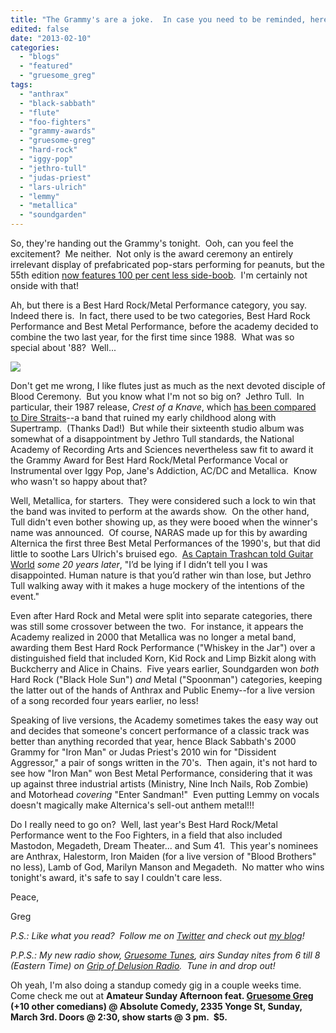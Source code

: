 ```yaml
---
title: "The Grammy's are a joke.  In case you need to be reminded, here's why..."
edited: false
date: "2013-02-10"
categories:
  - "blogs"
  - "featured"
  - "gruesome_greg"
tags:
  - "anthrax"
  - "black-sabbath"
  - "flute"
  - "foo-fighters"
  - "grammy-awards"
  - "gruesome-greg"
  - "hard-rock"
  - "iggy-pop"
  - "jethro-tull"
  - "judas-priest"
  - "lars-ulrich"
  - "lemmy"
  - "metallica"
  - "soundgarden"
---
```


So, they're handing out the Grammy's tonight.  Ooh, can you feel the excitement?  Me neither.  Not only is the award ceremony an entirely irrelevant display of prefabricated pop-stars performing for peanuts, but the 55th edition [now features 100 per cent less side-boob](http://gruesomeviews.com/2013/02/07/cbs-sez-no-bare-fleshy-under-curves-allowed/).  I'm certainly not onside with that!

Ah, but there is a Best Hard Rock/Metal Performance category, you say.  Indeed there is.  In fact, there used to be two categories, Best Hard Rock Performance and Best Metal Performance, before the academy decided to combine the two last year, for the first time since 1988.  What was so special about '88?  Well...

![](http://i285.photobucket.com/albums/ll66/tjtull/ad89.jpg)

Don't get me wrong, I like flutes just as much as the next devoted disciple of Blood Ceremony.  But you know what I'm not so big on?  Jethro Tull.  In particular, their 1987 release, _Crest of a Knave_, which [has been compared to Dire Straits](http://www.sputnikmusic.com/review/38695/Jethro-Tull-Crest-Of-A-Knave/)\--a band that ruined my early childhood along with Supertramp.  (Thanks Dad!)  But while their sixteenth studio album was somewhat of a disappointment by Jethro Tull standards, the National Academy of Recording Arts and Sciences nevertheless saw fit to award it the Grammy Award for Best Hard Rock/Metal Performance Vocal or Instrumental over Iggy Pop, Jane's Addiction, AC/DC and Metallica.  Know who wasn't so happy about that?

Well, Metallica, for starters.  They were considered such a lock to win that the band was invited to perform at the awards show.  On the other hand, Tull didn't even bother showing up, as they were booed when the winner's name was announced.  Of course, NARAS made up for this by awarding Alternica the first three Best Metal Performances of the 1990's, but that did little to soothe Lars Ulrich's bruised ego.  [As Captain Trashcan told Guitar World](http://www.guitarworld.com/metallica_talkin039_thrash?page=0%252C6,6) _some 20 years later_, "I’d be lying if I didn’t tell you I was disappointed. Human nature is that you’d rather win than lose, but Jethro Tull walking away with it makes a huge mockery of the intentions of the event."

Even after Hard Rock and Metal were split into separate categories, there was still some crossover between the two.  For instance, it appears the Academy realized in 2000 that Metallica was no longer a metal band, awarding them Best Hard Rock Performance ("Whiskey in the Jar") over a distinguished field that included Korn, Kid Rock and Limp Bizkit along with Buckcherry and Alice in Chains.  Five years earlier, Soundgarden won _both_ Hard Rock ("Black Hole Sun") _and_ Metal ("Spoonman") categories, keeping the latter out of the hands of Anthrax and Public Enemy--for a live version of a song recorded four years earlier, no less!

Speaking of live versions, the Academy sometimes takes the easy way out and decides that someone's concert performance of a classic track was better than anything recorded that year, hence Black Sabbath's 2000 Grammy for "Iron Man" or Judas Priest's 2010 win for "Dissident Aggressor," a pair of songs written in the 70's.  Then again, it's not hard to see how "Iron Man" won Best Metal Performance, considering that it was up against three industrial artists (Ministry, Nine Inch Nails, Rob Zombie) and Motorhead _covering_ "Enter Sandman!"  Even putting Lemmy on vocals doesn't magically make Alternica's sell-out anthem metal!!!

Do I really need to go on?  Well, last year's Best Hard Rock/Metal Performance went to the Foo Fighters, in a field that also included Mastodon, Megadeth, Dream Theater... and Sum 41.  This year's nominees are Anthrax, Halestorm, Iron Maiden (for a live version of "Blood Brothers" no less), Lamb of God, Marilyn Manson and Megadeth.  No matter who wins tonight's award, it's safe to say I couldn't care less.

Peace,

Greg

_P.S.: Like what you read?  Follow me on [Twitter](http://twitter.com/gruesomeviews) and check out [my blog](http://gruesomeviews.com/)!_

_P.P.S.: My new radio show, [Gruesome Tunes](http://gruesomeviews.com/category/music/gruesome-tunes/), airs Sunday nites from 6 till 8 (Eastern Time) on [Grip of Delusion Radio](http://www.steamingheathen.com/delusion/).  Tune in and drop out!_

Oh yeah, I'm also doing a standup comedy gig in a couple weeks time.  Come check me out at **Amateur Sunday Afternoon feat. [Gruesome Greg](http://www.hellbound.ca/tag/gruesome-greg/ "Posts tagged with Gruesome Greg") (+10 other comedians) @ Absolute Comedy, 2335 Yonge St, Sunday, March 3rd. Doors @ 2:30, show starts @ 3 pm.  $5.**
